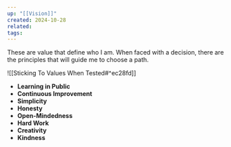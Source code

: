 ```yaml
---
up: "[[Vision]]"
created: 2024-10-28
related: 
tags:
---
```


These are value that define who I am. When faced with a decision, there are the principles that will guide me to choose a path. 

![[Sticking To Values When Tested#^ec28fd]]

- **Learning in Public**
- **Continuous Improvement**
- **Simplicity**
- **Honesty**
- **Open-Mindedness**
- **Hard Work**
- **Creativity**
- **Kindness**
